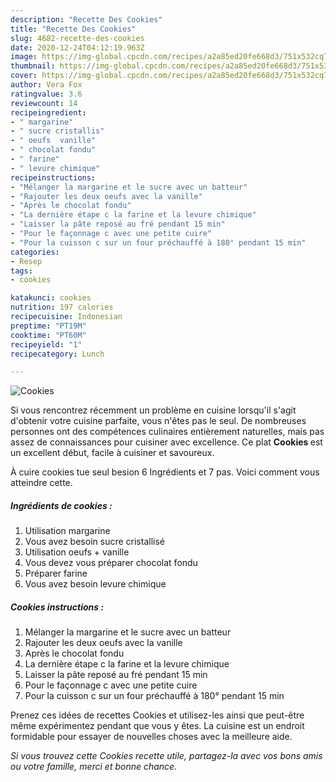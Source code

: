 ```yaml
---
description: "Recette Des Cookies"
title: "Recette Des Cookies"
slug: 4682-recette-des-cookies
date: 2020-12-24T04:12:19.963Z
image: https://img-global.cpcdn.com/recipes/a2a85ed20fe668d3/751x532cq70/cookies-photo-principale-de-la-recette.jpg
thumbnail: https://img-global.cpcdn.com/recipes/a2a85ed20fe668d3/751x532cq70/cookies-photo-principale-de-la-recette.jpg
cover: https://img-global.cpcdn.com/recipes/a2a85ed20fe668d3/751x532cq70/cookies-photo-principale-de-la-recette.jpg
author: Vera Fox
ratingvalue: 3.6
reviewcount: 14
recipeingredient:
- " margarine"
- " sucre cristallis"
- " oeufs  vanille"
- " chocolat fondu"
- " farine"
- " levure chimique"
recipeinstructions:
- "Mélanger la margarine et le sucre avec un batteur"
- "Rajouter les deux oeufs avec la vanille"
- "Après le chocolat fondu"
- "La dernière étape c la farine et la levure chimique"
- "Laisser la pâte reposé au fré pendant 15 min"
- "Pour le façonnage c avec une petite cuire"
- "Pour la cuisson c sur un four préchauffé à 180° pendant 15 min"
categories:
- Resep
tags:
- cookies

katakunci: cookies 
nutrition: 197 calories
recipecuisine: Indonesian
preptime: "PT19M"
cooktime: "PT60M"
recipeyield: "1"
recipecategory: Lunch

---
```



![Cookies](https://img-global.cpcdn.com/recipes/a2a85ed20fe668d3/751x532cq70/cookies-photo-principale-de-la-recette.jpg)

Si vous rencontrez récemment un problème en cuisine lorsqu'il s'agit d'obtenir votre cuisine parfaite, vous n'êtes pas le seul. De nombreuses personnes ont des compétences culinaires entièrement naturelles, mais pas assez de connaissances pour cuisiner avec excellence. Ce plat <strong> Cookies </strong> est un excellent début, facile à cuisiner et savoureux.

<!--inarticleads1-->

À cuire cookies tue seul besion 6 Ingrédients et 7 pas. Voici comment vous atteindre cette.

##### Ingrédients de cookies :

1. Utilisation  margarine
1. Vous avez besoin  sucre cristallisé
1. Utilisation  oeufs + vanille
1. Vous devez vous préparer  chocolat fondu
1. Préparer  farine
1. Vous avez besoin  levure chimique




<!--inarticleads2-->

##### Cookies instructions :

1. Mélanger la margarine et le sucre avec un batteur
1. Rajouter les deux oeufs avec la vanille
1. Après le chocolat fondu
1. La dernière étape c la farine et la levure chimique
1. Laisser la pâte reposé au fré pendant 15 min
1. Pour le façonnage c avec une petite cuire
1. Pour la cuisson c sur un four préchauffé à 180° pendant 15 min




<!--inarticleads1-->

<p>
Prenez ces idées de recettes Cookies et utilisez-les ainsi que peut-être même expérimentez pendant que vous y êtes. La cuisine est un endroit formidable pour essayer de nouvelles choses avec la meilleure aide.
</p>

<p>
<i>Si vous trouvez cette Cookies recette utile, partagez-la avec vos bons amis ou votre famille, merci et bonne chance.</i>
</p>
